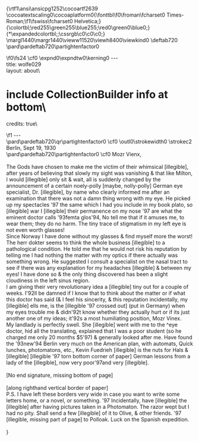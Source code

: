 {\rtf1\ansi\ansicpg1252\cocoartf2639
\cocoatextscaling0\cocoaplatform0{\fonttbl\f0\froman\fcharset0 Times-Roman;\f1\fswiss\fcharset0 Helvetica;}
{\colortbl;\red255\green255\blue255;\red0\green0\blue0;}
{\*\expandedcolortbl;;\cssrgb\c0\c0\c0;}
\margl1440\margr1440\vieww11520\viewh8400\viewkind0
\deftab720
\pard\pardeftab720\partightenfactor0

\f0\fs24 \cf0 \expnd0\expndtw0\kerning0
---\
title: wolfe029\
layout: about\
# include CollectionBuilder info at bottom\
credits: true\

\f1 ---\
\pard\pardeftab720\qr\partightenfactor0
\cf0 \outl0\strokewidth0 \strokec2 Berlin, Sept 19, 1930\
\pard\pardeftab720\partightenfactor0
\cf0 Mozr Vienx,\
\
	The Gods have chosen to make me the victim of their whimsical [illegible], after years of believing that slowly my sight was vanishing & that like Milton, I would [illegible] only sit & wait, all is suddenly changed by the announcement of a certain noely-polly [maybe, nolly-polly] German eye specialist, Dr. [illegible], by name who clearly informed me after an examination that there was not a damn thing wrong with my eye. He picked up my spectacles \'97 the same which I had you include in my book plato, so [illegible] war I [illegible] their permanence on my nose \'97 are what the eminent doctor calls \'93femta glos\'94, No tell me that if it amuses me, to wear them; they do no harm. The tiny trace of stigmatism in my left eye is not even worth glasses!\
	Since Norway I have done without my glasses & find myself more the worst! The herr dokter seems to think the whole business [illegible] to a pathological condition. He told me that he would not risk his reputation by telling me I had nothing the matter with my optics if there actually was something wrong. He suggested I consult a specialist on the nasal tract to see if there was any explanation for my headaches [illegible] & between my eyes! I have done so & the only thing discovered has been a slight cloudiness in the left sinus region.\
	I am giving their very revolutionary idea a [illegible] tiny out for a couple of weeks. I\'92ll be damned if I know that to think about the matter or if what this doctor has said (& I feel his sincerity, & this reputation incidentally, my [illegible] ells me, is the [illegible \'97 crossed out] (put in Germany) when my eyes trouble me & didn\'92t know whether they actually hurt or if its just another one of my ideas; it\'92s a most humiliating position, Mozr Vinex.\
	My landlady is perfectly swell. She [illegible] went with me to the ^eye doctor, hid all the translating, explained that I was a poor student (so he charged me only 20 months $5\'97) & generally looked after me. Have found the \'93new\'94 Berlin very much on the American plan, with automats, Quick lunches, photomatons, etc., Kevin Fuedrieh [illegible] is the nuts for Hals & [illegible] [illegible \'97 torn bottom corner of paper] German lessons from a lady of the [illegible], now very poor\'97and very [illegible].\
\
[No end signature, missing bottom of page]\
\
[along righthand vertical border of paper]\
P.S. I have left these borders very wide in case you want to write some letters home, or a novel, or something. \'97 Incidentally, have [illegible] the [illegible] after having pictures taken in a Photomaton. The razor wept but I had no pity. Shall send a few [illegible] of it to Olive, & other friends. \'97 [illegible, missing part of page] to Polloak. Luck on the Spanish expedition.\
\
}